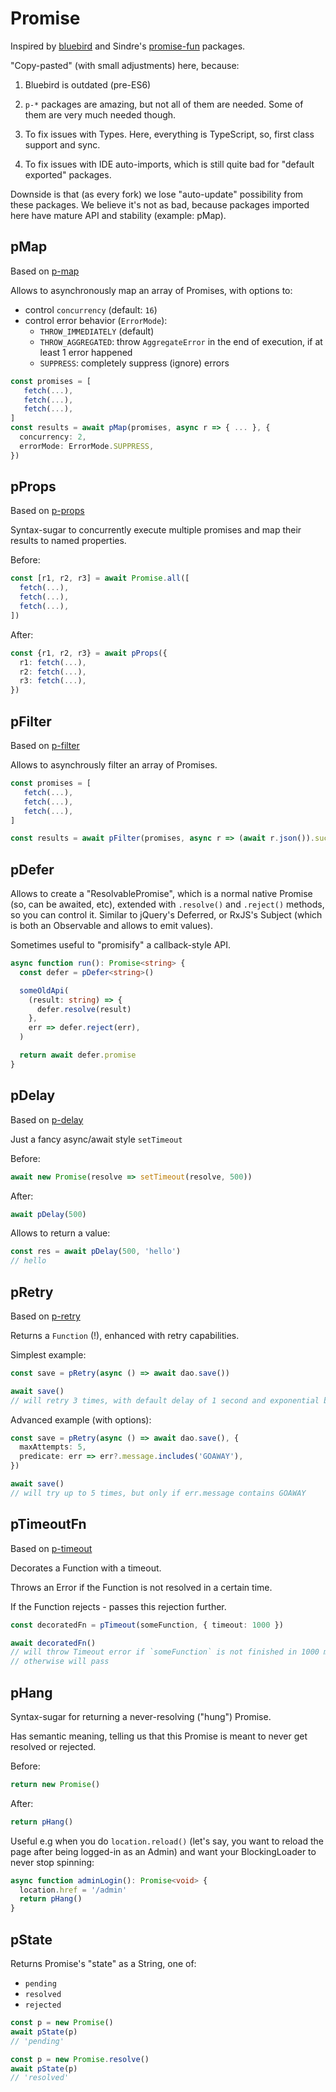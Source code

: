 # Promise

Inspired by [bluebird](https://github.com/petkaantonov/bluebird) and Sindre's
[promise-fun](https://github.com/sindresorhus/promise-fun) packages.

"Copy-pasted" (with small adjustments) here, because:

1. Bluebird is outdated (pre-ES6)

2. `p-*` packages are amazing, but not all of them are needed. Some of them are very much needed
   though.

3. To fix issues with Types. Here, everything is TypeScript, so, first class support and sync.

4. To fix issues with IDE auto-imports, which is still quite bad for "default exported" packages.

Downside is that (as every fork) we lose "auto-update" possibility from these packages. We believe
it's not as bad, because packages imported here have mature API and stability (example: pMap).

## pMap

Based on [p-map](https://github.com/sindresorhus/p-map)

Allows to asynchronously map an array of Promises, with options to:

- control `concurrency` (default: `16`)
- control error behavior (`ErrorMode`):
  - `THROW_IMMEDIATELY` (default)
  - `THROW_AGGREGATED`: throw `AggregateError` in the end of execution, if at least 1 error happened
  - `SUPPRESS`: completely suppress (ignore) errors

```ts
const promises = [
   fetch(...),
   fetch(...),
   fetch(...),
]
const results = await pMap(promises, async r => { ... }, {
  concurrency: 2,
  errorMode: ErrorMode.SUPPRESS,
})
```

## pProps

Based on [p-props](https://github.com/sindresorhus/p-props)

Syntax-sugar to concurrently execute multiple promises and map their results to named properties.

Before:

```ts
const [r1, r2, r3] = await Promise.all([
  fetch(...),
  fetch(...),
  fetch(...),
])
```

After:

```ts
const {r1, r2, r3} = await pProps({
  r1: fetch(...),
  r2: fetch(...),
  r3: fetch(...),
})
```

## pFilter

Based on [p-filter](https://github.com/sindresorhus/p-filter)

Allows to asynchrously filter an array of Promises.

```ts
const promises = [
   fetch(...),
   fetch(...),
   fetch(...),
]

const results = await pFilter(promises, async r => (await r.json()).success)
```

## pDefer

Allows to create a "ResolvablePromise", which is a normal native Promise (so, can be awaited, etc),
extended with `.resolve()` and `.reject()` methods, so you can control it. Similar to jQuery's
Deferred, or RxJS's Subject (which is both an Observable and allows to emit values).

Sometimes useful to "promisify" a callback-style API.

```ts
async function run(): Promise<string> {
  const defer = pDefer<string>()

  someOldApi(
    (result: string) => {
      defer.resolve(result)
    },
    err => defer.reject(err),
  )

  return await defer.promise
}
```

## pDelay

Based on [p-delay](https://github.com/sindresorhus/delay)

Just a fancy async/await style `setTimeout`

Before:

```ts
await new Promise(resolve => setTimeout(resolve, 500))
```

After:

```ts
await pDelay(500)
```

Allows to return a value:

```ts
const res = await pDelay(500, 'hello')
// hello
```

## pRetry

Based on [p-retry](https://github.com/sindresorhus/p-retry)

Returns a `Function` (!), enhanced with retry capabilities.

Simplest example:

```ts
const save = pRetry(async () => await dao.save())

await save()
// will retry 3 times, with default delay of 1 second and exponential back-off (x2 delay multiplier)
```

Advanced example (with options):

```ts
const save = pRetry(async () => await dao.save(), {
  maxAttempts: 5,
  predicate: err => err?.message.includes('GOAWAY'),
})

await save()
// will try up to 5 times, but only if err.message contains GOAWAY
```

## pTimeoutFn

Based on [p-timeout](https://github.com/sindresorhus/p-timeout)

Decorates a Function with a timeout.

Throws an Error if the Function is not resolved in a certain time.

If the Function rejects - passes this rejection further.

```ts
const decoratedFn = pTimeout(someFunction, { timeout: 1000 })

await decoratedFn()
// will throw Timeout error if `someFunction` is not finished in 1000 ms.
// otherwise will pass
```

## pHang

Syntax-sugar for returning a never-resolving ("hung") Promise.

Has semantic meaning, telling us that this Promise is meant to never get resolved or rejected.

Before:

```ts
return new Promise()
```

After:

```ts
return pHang()
```

Useful e.g when you do `location.reload()` (let's say, you want to reload the page after being
logged-in as an Admin) and want your BlockingLoader to never stop spinning:

```ts
async function adminLogin(): Promise<void> {
  location.href = '/admin'
  return pHang()
}
```

## pState

Returns Promise's "state" as a String, one of:

- `pending`
- `resolved`
- `rejected`

```ts
const p = new Promise()
await pState(p)
// 'pending'

const p = new Promise.resolve()
await pState(p)
// 'resolved'
```
